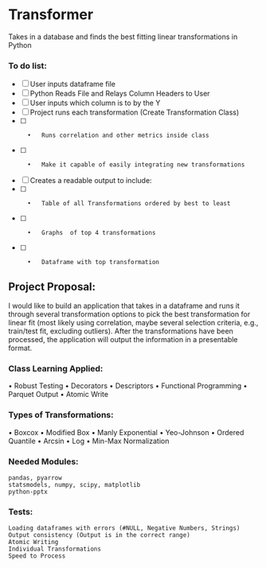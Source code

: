 # Transformer
Takes in a database and finds the best fitting linear transformations in Python

### To do list:
- [ ]	User inputs dataframe file
- [ ]	Python Reads File and Relays Column Headers to User
- [ ]	User inputs which column is to by the Y
- [ ]	Project runs each transformation (Create Transformation Class)
- [ ]		•	Runs correlation and other metrics inside class
- [ ]		•	Make it capable of easily integrating new transformations 
- [ ]	Creates a readable output to include:
- [ ]		•	Table of all Transformations ordered by best to least
- [ ]		•	Graphs 	of top 4 transformations	
- [ ]		•	Dataframe with top transformation

## Project Proposal: 
I would like to build an application that takes in a dataframe and runs it through several transformation options to pick the best transformation for linear fit (most likely using correlation, maybe several selection criteria, e.g., train/test fit, excluding outliers). After the transformations have been processed, the application will output the information in a presentable format. 

### Class Learning Applied:
•	Robust Testing
•	Decorators
•	Descriptors
•	Functional Programming
•	Parquet Output
•	Atomic Write

### Types of Transformations:
•	Boxcox
•	Modified Box
•	Manly Exponential
•	Yeo-Johnson
•	Ordered Quantile
•	Arcsin
•	Log
•	Min-Max Normalization

### Needed Modules:
	pandas, pyarrow
	statsmodels, numpy, scipy, matplotlib
	python-pptx

### Tests:
	Loading dataframes with errors (#NULL, Negative Numbers, Strings)
	Output consistency (Output is in the correct range)
	Atomic Writing
	Individual Transformations 
	Speed to Process


